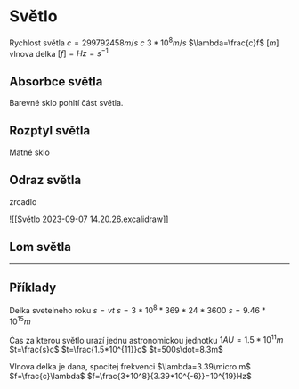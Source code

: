 # Světlo
Rychlost světla $c=299792458m/s$
$c~3*10^8m/s$
$\lambda=\frac{c}f$ $[m]$ vlnova delka
$[f]=Hz=s^{-1}$

## Absorbce světla
Barevné sklo pohltí část světla.

## Rozptyl světla
Matné sklo

## Odraz světla
zrcadlo

![[Světlo 2023-09-07 14.20.26.excalidraw]]

## Lom světla


---
## Příklady

Delka svetelneho roku
$s=vt$
$s=3*10^8*369*24*3600$
$s=9.46*10^{15}m$

Čas za kterou světlo urazí jednu astronomickou jednotku
$1AU=1.5*10^{11}m$
$t=\frac{s}c$
$t=\frac{1.5*10^{11}}c$
$t=500s\dot=8.3m$

Vlnova delka je dana, spocitej frekvenci
$\lambda=3.39\micro m$
$f=\frac{c}\lambda$
$f=\frac{3*10^8}{3.39*10^{-6}}=10^{19}Hz$

